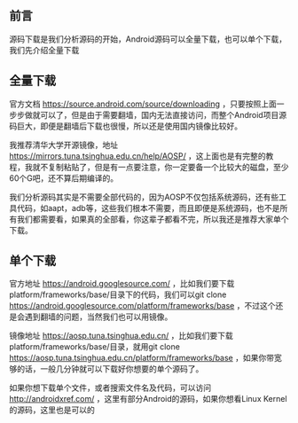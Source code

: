 ## 前言
源码下载是我们分析源码的开始，Android源码可以全量下载，也可以单个下载，我们先介绍全量下载
## 全量下载
官方文档 https://source.android.com/source/downloading ，只要按照上面一步步做就可以了，但是由于需要翻墙，国内无法直接访问，而整个Android项目源码巨大，即便是翻墙后下载也很慢，所以还是使用国内镜像比较好。

我推荐清华大学开源镜像，地址 https://mirrors.tuna.tsinghua.edu.cn/help/AOSP/ ，这上面也是有完整的教程，我就不复制粘贴了，但是有一点要注意，你一定要备一个比较大的磁盘，至少60个G吧，还不算后期编译的。

我们分析源码其实是不需要全部代码的，因为AOSP不仅包括系统源码，还有些工具代码，如aapt，adb等，这些我们根本不需要，而且即便是系统源码，也不是所有我们都需要看，如果真的全部看，你这辈子都看不完，所以我还是推荐大家单个下载。

## 单个下载
官方地址 https://android.googlesource.com/ ，比如我们要下载platform/frameworks/base/目录下的代码，我们可以git clone https://android.googlesource.com/platform/frameworks/base ，不过这个还是会遇到翻墙的问题，当然我们也可以用镜像。

镜像地址 https://aosp.tuna.tsinghua.edu.cn/ ，比如我们要下载platform/frameworks/base/目录，就用git clone https://aosp.tuna.tsinghua.edu.cn/platform/frameworks/base ，如果你带宽够的话，一般几分钟就可以下载好你想要的单个源码了。

如果你想下载单个文件，或者搜索文件名及代码，可以访问 http://androidxref.com/ ，这里有部分Android的源码，如果你想看Linux Kernel的源码，这里也是可以的